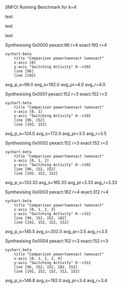 [INFO] Running Benchmark for k=4

test

test

test

Synthesising 0x0000 pexact:96 r=4 exact:192 r=4

```mermaid
xychart-beta
    title "Comparison powertwoexact twoexact"
    x-axis [0]
    y-axis "Switching Activity" 0-->192
    line [96]
    line [192]
```
 avg_p_s=96.0 avg_s=192.0 avg_pr=4.0 avg_r=4.0

Synthesising 0x0001 pexact:152 r=3 exact:152 r=3

```mermaid
xychart-beta
    title "Comparison powertwoexact twoexact"
    x-axis [0, 1]
    y-axis "Switching Activity" 0-->192
    line [96, 152]
    line [192, 152]
```
 avg_p_s=124.0 avg_s=172.0 avg_pr=3.5 avg_r=3.5

Synthesising 0x0002 pexact:152 r=3 exact:152 r=3

```mermaid
xychart-beta
    title "Comparison powertwoexact twoexact"
    x-axis [0, 1, 2]
    y-axis "Switching Activity" 0-->192
    line [96, 152, 152]
    line [192, 152, 152]
```
 avg_p_s=133.33 avg_s=165.33 avg_pr=3.33 avg_r=3.33

Synthesising 0x0003 pexact:182 r=4 exact:312 r=4

```mermaid
xychart-beta
    title "Comparison powertwoexact twoexact"
    x-axis [0, 1, 2, 3]
    y-axis "Switching Activity" 0-->312
    line [96, 152, 152, 182]
    line [192, 152, 152, 312]
```
 avg_p_s=145.5 avg_s=202.0 avg_pr=3.5 avg_r=3.5

Synthesising 0x0004 pexact:152 r=3 exact:152 r=3

```mermaid
xychart-beta
    title "Comparison powertwoexact twoexact"
    x-axis [0, 1, 2, 3, 4]
    y-axis "Switching Activity" 0-->312
    line [96, 152, 152, 182, 152]
    line [192, 152, 152, 312, 152]
```
 avg_p_s=146.8 avg_s=192.0 avg_pr=3.4 avg_r=3.4

